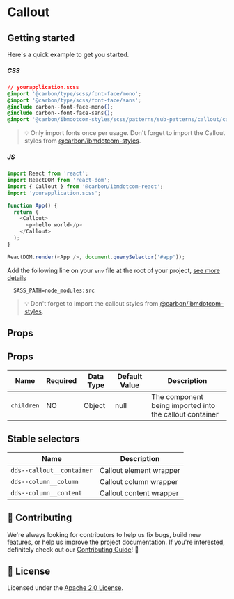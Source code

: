 # Callout

## Getting started

Here's a quick example to get you started.

##### CSS

```css
// yourapplication.scss
@import '@carbon/type/scss/font-face/mono';
@import '@carbon/type/scss/font-face/sans';
@include carbon--font-face-mono();
@include carbon--font-face-sans();
@import '@carbon/ibmdotcom-styles/scss/patterns/sub-patterns/callout/callout';
```

> 💡 Only import fonts once per usage. Don't forget to import the Callout styles
> from
> [@carbon/ibmdotcom-styles](https://github.com/carbon-design-system/ibm-dotcom-library/blob/master/packages/styles).

##### JS

```javascript
import React from 'react';
import ReactDOM from 'react-dom';
import { Callout } from '@carbon/ibmdotcom-react';
import 'yourapplication.scss';

function App() {
  return (
    <Callout>
      <p>hello world</p>
    </Callout>
  );
}

ReactDOM.render(<App />, document.querySelector('#app'));
```

Add the following line on your `env` file at the root of your project,
[see more details](https://github.com/carbon-design-system/ibm-dotcom-library/tree/master/packages/styles#usage)

```
  SASS_PATH=node_modules:src
```

> 💡 Don't forget to import the callout styles from
> [@carbon/ibmdotcom-styles](https://github.com/carbon-design-system/ibm-dotcom-library/blob/master/packages/styles).

## Props

## Props

| Name       | Required | Data Type | Default Value | Description                                             |
| ---------- | -------- | --------- | ------------- | ------------------------------------------------------- |
| `children` | NO       | Object    | null          | The component being imported into the callout container |

## Stable selectors

| Name                      | Description             |
| ------------------------- | ----------------------- |
| `dds--callout__container` | Callout element wrapper |
| `dds--column__column`     | Callout column wrapper  |
| `dds--column__content`    | Callout content wrapper |

## 🙌 Contributing

We're always looking for contributors to help us fix bugs, build new features,
or help us improve the project documentation. If you're interested, definitely
check out our
[Contributing Guide](https://github.com/carbon-design-system/ibm-dotcom-library/blob/master/.github/CONTRIBUTING.md)!
👀

## 📝 License

Licensed under the
[Apache 2.0 License](https://github.com/carbon-design-system/ibm-dotcom-library/blob/master/LICENSE).
